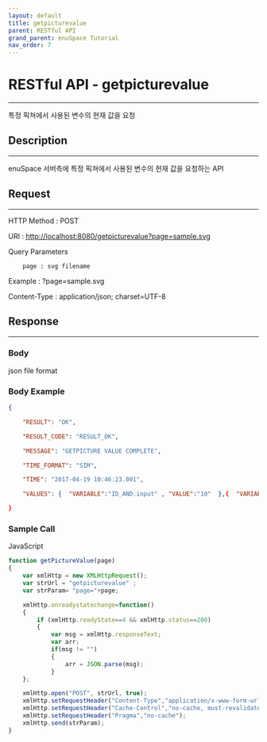 ```yaml
---
layout: default
title: getpicturevalue
parent: RESTful API
grand_parent: enuSpace Tutorial
nav_order: 7
---
```


# **RESTful API - getpicturevalue**

---

특정 픽쳐에서 사용된 변수의 현재 값을 요청

## **Description**

---

enuSpace 서버측에 특정 픽쳐에서 사용된 변수의 현재 값을 요청하는 API

## **Request**

---

HTTP Method : POST

URI : [http://localhost:8080/getpicturevalue?page=sample.svg](http://localhost:8080/getpicturevalue?page=sample.svg)

Query Parameters

```
    page : svg filename
```

Example : ?page=sample.svg

Content-Type : application/json; charset=UTF-8

## **Response**

---

### **Body**

json file format

### **Body Example**

```json
{

    "RESULT": "OK",

    "RESULT_CODE": "RESULT_OK",

    "MESSAGE": "GETPICTURE VALUE COMPLETE",

    "TIME_FORMAT": "SIM",

    "TIME": "2017-04-19 10:46:23.001",

    "VALUES": {  "VARIABLE":"ID_AND.input" , "VALUE":"10"  },{  "VARIABLE":"ID_AND.output" , "VALUE":"10" }

}
```

### **Sample Call**

JavaScript

```js
function getPictureValue(page)
{
    var xmlHttp = new XMLHttpRequest();
    var strUrl = "getpicturevalue" ;
    var strParam= "page="+page;

    xmlHttp.onreadystatechange=function()
    {
        if (xmlHttp.readyState==4 && xmlHttp.status==200)
        {
            var msg = xmlHttp.responseText;
            var arr;
            if(msg != "")
            {
                arr = JSON.parse(msg);
            }
    };

    xmlHttp.open("POST", strUrl, true);    
    xmlHttp.setRequestHeader("Content-Type","application/x-www-form-urlencoded;charset=UTF-8");
    xmlHttp.setRequestHeader("Cache-Control","no-cache, must-revalidate");
    xmlHttp.setRequestHeader("Pragma","no-cache");
    xmlHttp.send(strParam);
}
```



